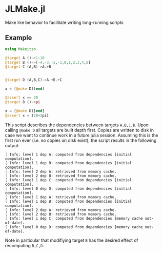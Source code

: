 # JLMake.jl

Make like behavior to facilitate writing long-running scripts

## Example

```julia
using Makeitso

@target A ()->1:10
@target B ()->[-4,-3,-2,-1,0,1,2,3,4,5]
@target C (A,B)->A.+B


@target D (A,B,C)->A.+B.+C

x = (@make D)[end]

@assert x == 30
@target B ()->pi

x = (@make D)[end]
@assert x ≈ (20+2pi)
```

This script describes the dependencies between targets `A,B,C,D`. Upon calling `@make D` all targets are built depth first. Copies are written to disk in case we want to continue work in a future julia session. Assuming this is the first run ever (i.e. no copies on disk exist), the script results in the following output:

```
[ Info: level 1 dep A: computed from dependencies [initial computation].
[ Info: level 1 dep B: computed from dependencies [initial computation].
[ Info: level 2 dep A: retrieved from memory cache.
[ Info: level 2 dep B: retrieved from memory cache.
[ Info: level 1 dep C: computed from dependencies [initial computation].
[ Info: level 0 dep D: computed from dependencies [initial computation].
[ Info: level 1 dep A: retrieved from memory cache.
[ Info: level 1 dep B: computed from dependencies [initial computation].
[ Info: level 2 dep A: retrieved from memory cache.
[ Info: level 2 dep B: retrieved from memory cache.
[ Info: level 1 dep C: computed from dependencies [memory cache out-of-date].
[ Info: level 0 dep D: computed from dependencies [memory cache out-of-date].
```

Note in particular that modifiying target `B` has the desired effect of recomputing `B,C,D`.
